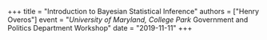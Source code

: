 +++
title = "Introduction to Bayesian Statistical Inference"
authors = ["Henry Overos"]
event = "*University of Maryland, College Park* Government and Politics Department Workshop"
date = "2019-11-11"
+++
